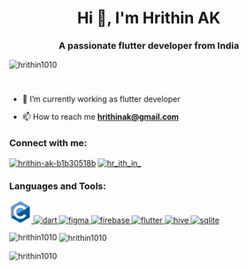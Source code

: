 
<h1 align="center">Hi 👋, I'm Hrithin AK</h1>
<h3 align="center">A passionate flutter developer from India</h3>

<p align="left"> <img src="https://komarev.com/ghpvc/?username=hrithin1010&label=Profile%20views&color=0e75b6&style=flat" alt="hrithin1010" /> </p>

<p align="left"> <a href="https://twitter.com/" target="blank"><img src="https://img.shields.io/twitter/follow/?logo=twitter&style=for-the-badge" alt="" /></a> </p>

- 🌱 I’m currently working as flutter developer 

- 📫 How to reach me **hrithinak@gmail.com**

<h3 align="left">Connect with me:</h3>
<p align="left">
<a href="https://linkedin.com/in/hrithin-ak-b1b30518b" target="blank"><img align="center" src="https://raw.githubusercontent.com/rahuldkjain/github-profile-readme-generator/master/src/images/icons/Social/linked-in-alt.svg" alt="hrithin-ak-b1b30518b" height="30" width="40" /></a>
<a href="https://instagram.com/hr_ith_in_" target="blank"><img align="center" src="https://raw.githubusercontent.com/rahuldkjain/github-profile-readme-generator/master/src/images/icons/Social/instagram.svg" alt="hr_ith_in_" height="30" width="40" /></a>
</p>

<h3 align="left">Languages and Tools:</h3>
<p align="left"> <a href="https://www.cprogramming.com/" target="_blank" rel="noreferrer"> <img src="https://raw.githubusercontent.com/devicons/devicon/master/icons/c/c-original.svg" alt="c" width="40" height="40"/> </a> <a href="https://dart.dev" target="_blank" rel="noreferrer"> <img src="https://www.vectorlogo.zone/logos/dartlang/dartlang-icon.svg" alt="dart" width="40" height="40"/> </a> <a href="https://www.figma.com/" target="_blank" rel="noreferrer"> <img src="https://www.vectorlogo.zone/logos/figma/figma-icon.svg" alt="figma" width="40" height="40"/> </a> <a href="https://firebase.google.com/" target="_blank" rel="noreferrer"> <img src="https://www.vectorlogo.zone/logos/firebase/firebase-icon.svg" alt="firebase" width="40" height="40"/> </a> <a href="https://flutter.dev" target="_blank" rel="noreferrer"> <img src="https://www.vectorlogo.zone/logos/flutterio/flutterio-icon.svg" alt="flutter" width="40" height="40"/> </a> <a href="https://hive.apache.org/" target="_blank" rel="noreferrer"> <img src="https://www.vectorlogo.zone/logos/apache_hive/apache_hive-icon.svg" alt="hive" width="40" height="40"/> </a> <a href="https://www.sqlite.org/" target="_blank" rel="noreferrer"> <img src="https://www.vectorlogo.zone/logos/sqlite/sqlite-icon.svg" alt="sqlite" width="40" height="40"/> </a> </p>

<p><img align="left" src="https://github-readme-stats.vercel.app/api/top-langs?username=hrithin1010&show_icons=true&locale=en&layout=compact" alt="hrithin1010" /></p>

<p>&nbsp;<img align="center" src="https://github-readme-stats.vercel.app/api?username=hrithin1010&show_icons=true&locale=en" alt="hrithin1010" /></p>

<p><img align="center" src="https://github-readme-streak-stats.herokuapp.com/?user=hrithin1010&" alt="hrithin1010" /></p>
